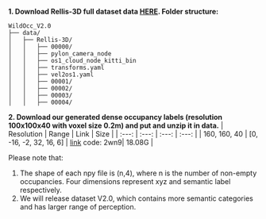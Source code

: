 **1. Download Rellis-3D full dataset data [HERE]([https://www.nuscenes.org/download](https://pan.baidu.com/s/1akqSm7mpIMyUJhn_qwg3-w?pwd=4gk3)). Folder structure:**
```
WildOcc_V2.0
├── data/
│   ├── Rellis-3D/
│   │   ├── 00000/
│   │   ├── pylon_camera_node
│   │   ├── os1_cloud_node_kitti_bin
│   │   ├── transforms.yaml
│   │   ├── vel2os1.yaml
│   │   ├── 00001/
│   │   ├── 00002/
│   │   ├── 00003/
│   │   ├── 00004/
```



**2. Download our generated dense occupancy labels (resolution 100x100x40 with voxel size 0.2m) and put and unzip it in data.**
| Resolution | Range | Link | Size |
| :---: | :---: | :---: | :---: |
| 160, 160, 40 | [0, -16, -2, 32, 16, 6] | [link](https://pan.baidu.com/s/1YcvsSItDWVpfQdtHny1OgQ?pwd=2wn9) code: 2wn9| 18.08G |

Please note that: <br/>
1. The shape of each npy file is (n,4), where n is the number of non-empty occupancies. Four dimensions represent xyz and semantic label respectively. <br/>
2. We will release dataset V2.0, which contains more semantic categories and has larger range of perception. <br/>
